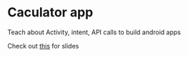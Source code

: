 # Caculator app

Teach about Activity, intent, API calls to build android apps

Check out [this](http://slides.com/pavankmutt/android) for slides

